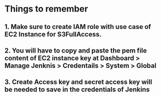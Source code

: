 # Things to remember

## 1. Make sure to create IAM role with use case of EC2 Instance for S3FullAccess.
## 2. You will have to copy and paste the pem file content of EC2 instance key at Dashboard > Manage Jenknis > Credentails > System > Global 
## 3. Create Access key and secret access key will be needed to save in the credentials of Jenkins